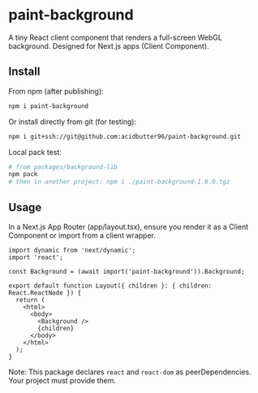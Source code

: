 # paint-background

A tiny React client component that renders a full-screen WebGL background. Designed for Next.js apps (Client Component).

## Install

From npm (after publishing):

```bash
npm i paint-background
```

Or install directly from git (for testing):

```bash
npm i git+ssh://git@github.com:acidbutter96/paint-background.git
```

Local pack test:

```bash
# from packages/background-lib
npm pack
# then in another project: npm i ./paint-background-1.0.0.tgz
```

## Usage

In a Next.js App Router (app/layout.tsx), ensure you render it as a Client Component or import from a client wrapper.

```tsx
import dynamic from 'next/dynamic';
import 'react';

const Background = (await import('paint-background')).Background;

export default function Layout({ children }: { children: React.ReactNode }) {
  return (
    <html>
      <body>
        <Background />
        {children}
      </body>
    </html>
  );
}
```

Note: This package declares `react` and `react-dom` as peerDependencies. Your project must provide them.
